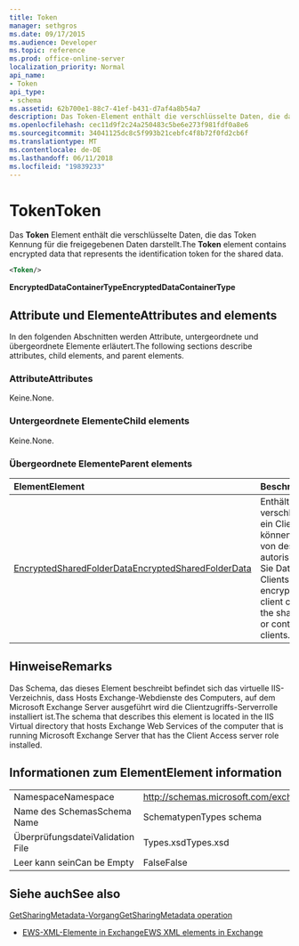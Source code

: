 ```yaml
---
title: Token
manager: sethgros
ms.date: 09/17/2015
ms.audience: Developer
ms.topic: reference
ms.prod: office-online-server
localization_priority: Normal
api_name:
- Token
api_type:
- schema
ms.assetid: 62b700e1-88c7-41ef-b431-d7af4a8b54a7
description: Das Token-Element enthält die verschlüsselte Daten, die das Token Kennung für die freigegebenen Daten darstellt.
ms.openlocfilehash: cec11d9f2c24a250483c5be6e273f981fdf0a8e6
ms.sourcegitcommit: 34041125dc8c5f993b21cebfc4f8b72f0fd2cb6f
ms.translationtype: MT
ms.contentlocale: de-DE
ms.lasthandoff: 06/11/2018
ms.locfileid: "19839233"
---
```

# <a name="token"></a><span data-ttu-id="69428-103">Token</span><span class="sxs-lookup"><span data-stu-id="69428-103">Token</span></span>

<span data-ttu-id="69428-104">Das **Token** Element enthält die verschlüsselte Daten, die das Token Kennung für die freigegebenen Daten darstellt.</span><span class="sxs-lookup"><span data-stu-id="69428-104">The **Token** element contains encrypted data that represents the identification token for the shared data.</span></span> 
  
```xml
<Token/>
```

 <span data-ttu-id="69428-105">**EncryptedDataContainerType**</span><span class="sxs-lookup"><span data-stu-id="69428-105">**EncryptedDataContainerType**</span></span>
## <a name="attributes-and-elements"></a><span data-ttu-id="69428-106">Attribute und Elemente</span><span class="sxs-lookup"><span data-stu-id="69428-106">Attributes and elements</span></span>

<span data-ttu-id="69428-107">In den folgenden Abschnitten werden Attribute, untergeordnete und übergeordnete Elemente erläutert.</span><span class="sxs-lookup"><span data-stu-id="69428-107">The following sections describe attributes, child elements, and parent elements.</span></span>
  
### <a name="attributes"></a><span data-ttu-id="69428-108">Attribute</span><span class="sxs-lookup"><span data-stu-id="69428-108">Attributes</span></span>

<span data-ttu-id="69428-109">Keine.</span><span class="sxs-lookup"><span data-stu-id="69428-109">None.</span></span>
  
### <a name="child-elements"></a><span data-ttu-id="69428-110">Untergeordnete Elemente</span><span class="sxs-lookup"><span data-stu-id="69428-110">Child elements</span></span>

<span data-ttu-id="69428-111">Keine.</span><span class="sxs-lookup"><span data-stu-id="69428-111">None.</span></span>
  
### <a name="parent-elements"></a><span data-ttu-id="69428-112">Übergeordnete Elemente</span><span class="sxs-lookup"><span data-stu-id="69428-112">Parent elements</span></span>

|<span data-ttu-id="69428-113">**Element**</span><span class="sxs-lookup"><span data-stu-id="69428-113">**Element**</span></span>|<span data-ttu-id="69428-114">**Beschreibung**</span><span class="sxs-lookup"><span data-stu-id="69428-114">**Description**</span></span>|
|:-----|:-----|
|[<span data-ttu-id="69428-115">EncryptedSharedFolderData</span><span class="sxs-lookup"><span data-stu-id="69428-115">EncryptedSharedFolderData</span></span>](encryptedsharedfolderdata.md) <br/> |<span data-ttu-id="69428-116">Enthält die verschlüsselten Daten, die ein Client verwenden können, um die Freigabe von dessen Kalender zu autorisieren, oder wenden Sie Daten mit anderen Clients.</span><span class="sxs-lookup"><span data-stu-id="69428-116">Contains the encrypted data that a client can use to authorize the sharing of its calendar or contact data with other clients.</span></span>  <br/> |
   
## <a name="remarks"></a><span data-ttu-id="69428-117">Hinweise</span><span class="sxs-lookup"><span data-stu-id="69428-117">Remarks</span></span>

<span data-ttu-id="69428-118">Das Schema, das dieses Element beschreibt befindet sich das virtuelle IIS-Verzeichnis, dass Hosts Exchange-Webdienste des Computers, auf dem Microsoft Exchange Server ausgeführt wird die Clientzugriffs-Serverrolle installiert ist.</span><span class="sxs-lookup"><span data-stu-id="69428-118">The schema that describes this element is located in the IIS Virtual directory that hosts Exchange Web Services of the computer that is running Microsoft Exchange Server that has the Client Access server role installed.</span></span>
  
## <a name="element-information"></a><span data-ttu-id="69428-119">Informationen zum Element</span><span class="sxs-lookup"><span data-stu-id="69428-119">Element information</span></span>

|||
|:-----|:-----|
|<span data-ttu-id="69428-120">Namespace</span><span class="sxs-lookup"><span data-stu-id="69428-120">Namespace</span></span>  <br/> |http://schemas.microsoft.com/exchange/services/2006/types  <br/> |
|<span data-ttu-id="69428-121">Name des Schemas</span><span class="sxs-lookup"><span data-stu-id="69428-121">Schema Name</span></span>  <br/> |<span data-ttu-id="69428-122">Schematypen</span><span class="sxs-lookup"><span data-stu-id="69428-122">Types schema</span></span>  <br/> |
|<span data-ttu-id="69428-123">Überprüfungsdatei</span><span class="sxs-lookup"><span data-stu-id="69428-123">Validation File</span></span>  <br/> |<span data-ttu-id="69428-124">Types.xsd</span><span class="sxs-lookup"><span data-stu-id="69428-124">Types.xsd</span></span>  <br/> |
|<span data-ttu-id="69428-125">Leer kann sein</span><span class="sxs-lookup"><span data-stu-id="69428-125">Can be Empty</span></span>  <br/> |<span data-ttu-id="69428-126">False</span><span class="sxs-lookup"><span data-stu-id="69428-126">False</span></span>  <br/> |
   
## <a name="see-also"></a><span data-ttu-id="69428-127">Siehe auch</span><span class="sxs-lookup"><span data-stu-id="69428-127">See also</span></span>



[<span data-ttu-id="69428-128">GetSharingMetadata-Vorgang</span><span class="sxs-lookup"><span data-stu-id="69428-128">GetSharingMetadata operation</span></span>](getsharingmetadata-operation.md)


- [<span data-ttu-id="69428-129">EWS-XML-Elemente in Exchange</span><span class="sxs-lookup"><span data-stu-id="69428-129">EWS XML elements in Exchange</span></span>](ews-xml-elements-in-exchange.md)

